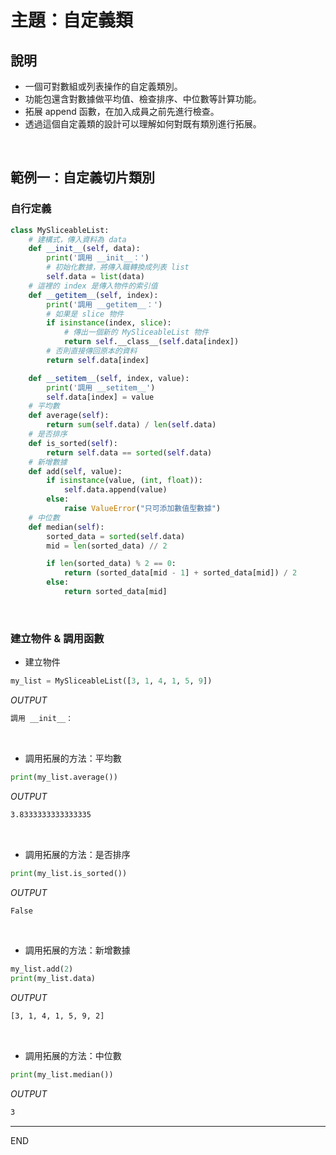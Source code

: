 # 主題：自定義類

## 說明
- 一個可對數組或列表操作的自定義類別。
- 功能包還含對數據做平均值、檢查排序、中位數等計算功能。
- 拓展 append 函數，在加入成員之前先進行檢查。
- 透過這個自定義類的設計可以理解如何對既有類別進行拓展。



</br>


## 範例一：自定義切片類別

### 自行定義

```python
class MySliceableList:
    # 建構式，傳入資料為 data
    def __init__(self, data):
        print('調用 __init__：')
        # 初始化數據，將傳入職轉換成列表 list
        self.data = list(data)
    # 這裡的 index 是傳入物件的索引值
    def __getitem__(self, index):
        print('調用 __getitem__：')
        # 如果是 slice 物件
        if isinstance(index, slice):
            # 傳出一個新的 MySliceableList 物件
            return self.__class__(self.data[index])
        # 否則直接傳回原本的資料
        return self.data[index]

    def __setitem__(self, index, value):
        print('調用 __setitem__')
        self.data[index] = value
    # 平均數
    def average(self):
        return sum(self.data) / len(self.data)
    # 是否排序
    def is_sorted(self):
        return self.data == sorted(self.data)
    # 新增數據
    def add(self, value):
        if isinstance(value, (int, float)):
            self.data.append(value)
        else:
            raise ValueError("只可添加數值型數據")
    # 中位數
    def median(self):
        sorted_data = sorted(self.data)
        mid = len(sorted_data) // 2

        if len(sorted_data) % 2 == 0:
            return (sorted_data[mid - 1] + sorted_data[mid]) / 2
        else:
            return sorted_data[mid]
```

</br>

### 建立物件 & 調用函數

- 建立物件
```python
my_list = MySliceableList([3, 1, 4, 1, 5, 9])
```
_OUTPUT_
```bash
調用 __init__：
```
</br>

- 調用拓展的方法：平均數
```python
print(my_list.average()) 
```
_OUTPUT_
```bash
3.8333333333333335
```
</br>

- 調用拓展的方法：是否排序
```python
print(my_list.is_sorted())
```
_OUTPUT_
```bash
False
```
</br>

- 調用拓展的方法：新增數據
```python
my_list.add(2)
print(my_list.data)
```
_OUTPUT_
```bash
[3, 1, 4, 1, 5, 9, 2]
```
</br>

- 調用拓展的方法：中位數
```python
print(my_list.median()) 
```
_OUTPUT_
```bash
3
```

---

END
